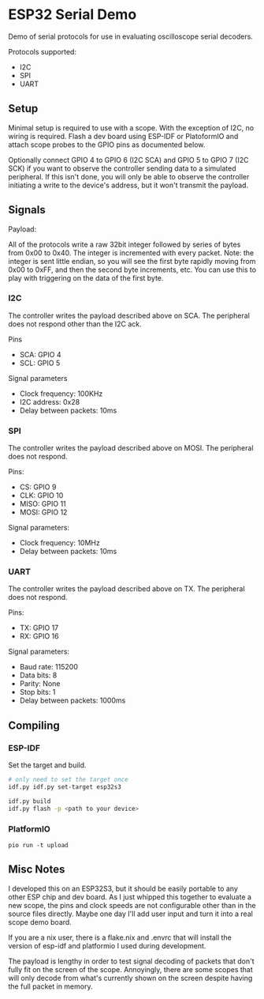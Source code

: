 # ESP32 Serial Demo

Demo of serial protocols for use in evaluating oscilloscope serial decoders.

Protocols supported:

- I2C
- SPI
- UART

## Setup

Minimal setup is required to use with a scope. With the exception of I2C, no
wiring is required. Flash a dev board using ESP-IDF or PlatoformIO and attach scope
probes to the GPIO pins as documented below.

Optionally connect GPIO 4 to GPIO 6 (I2C SCA) and GPIO 5 to GPIO 7 (I2C SCK) if you
want to observe the controller sending data to a simulated peripheral. If this
isn't done, you will only be able to observe the controller initiating a write to
the device's address, but it won't transmit the payload.

## Signals

Payload:

All of the protocols write a raw 32bit integer followed by series of bytes from
0x00 to 0x40. The integer is incremented with every packet. Note: the integer is
sent little endian, so you will see the first byte rapidly moving from 0x00 to
0xFF, and then the second byte increments, etc. You can use this to play with
triggering on the data of the first byte.

### I2C

The controller writes the payload described above on SCA. The peripheral does not
respond other than the I2C ack.

Pins

- SCA: GPIO 4
- SCL: GPIO 5

Signal parameters

- Clock frequency: 100KHz
- I2C address: 0x28
- Delay between packets: 10ms

### SPI

The controller writes the payload described above on MOSI. The peripheral does not
respond.

Pins:

- CS: GPIO 9
- CLK: GPIO 10
- MISO: GPIO 11
- MOSI: GPIO 12

Signal parameters:

- Clock frequency: 10MHz
- Delay between packets: 10ms

### UART

The controller writes the payload described above on TX. The peripheral does not
respond.

Pins:

- TX: GPIO 17
- RX: GPIO 16

Signal parameters:

- Baud rate: 115200
- Data bits: 8
- Parity: None
- Stop bits: 1
- Delay between packets: 1000ms

## Compiling

### ESP-IDF

Set the target and build.

```sh
# only need to set the target once
idf.py idf.py set-target esp32s3

idf.py build
idf.py flash -p <path to your device>
```

### PlatformIO

```~~
pio run -t upload
```

## Misc Notes

I developed this on an ESP32S3, but it should be easily portable to any
other ESP chip and dev board. As I just whipped this together to evaluate
a new scope, the pins and clock speeds are not configurable other than in the
source files directly. Maybe one day I'll add user input and turn it into a real
scope demo board.

If you are a nix user, there is a flake.nix and .envrc that will install the
version of esp-idf and platformio I used during development.

The payload is lengthy in order to test signal decoding of packets that
don't fully fit on the screen of the scope. Annoyingly, there are some scopes that
will only decode from what's currently shown on the screen despite having the full
packet in memory.
